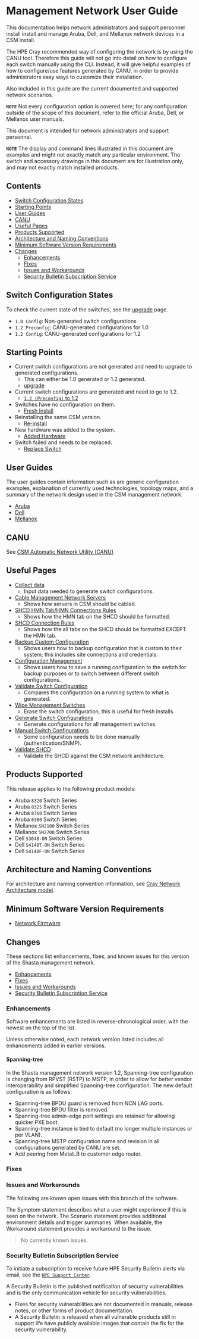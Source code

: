 # Management Network User Guide

This documentation helps network administrators and support personnel install install and manage Aruba, Dell, and Mellanox network devices in a CSM install.

The HPE Cray recommended way of configuring the network is by using the CANU tool. Therefore this guide will not go into detail on how to configure each
switch manually using the CLI. Instead, it will give helpful examples of how to configure/use features generated by CANU, in order to provide administrators
easy ways to customize their installation.

Also included in this guide are the current documented and supported network scenarios.

**`NOTE`** Not every configuration option is covered here; for any configuration outside of the scope of this document, refer to the official
Aruba, Dell, or Mellanox user manuals.

This document is intended for network administrators and support personnel.

**`NOTE`** The display and command lines illustrated in this document are examples and might not exactly match any particular environment. The switch and
accessory drawings in this document are for illustration only, and may not exactly match installed products.

## Contents

* [Switch Configuration States](#switch-config-states)
* [Starting Points](#starting)
* [User Guides](#userguides)
* [CANU](#canu)
* [Useful Pages](#useful)
* [Products Supported](#products)
* [Architecture and Naming Conventions](#architecture)
* [Minimum Software Version Requirements](#minimums)
* [Changes](#ch-ch-ch-changes)
  * [Enhancements](#enhancements)
  * [Fixes](#fixes)
  * [Issues and Workarounds](#issues)
  * [Security Bulletin Subscription Service](#bulletin)

## Switch Configuration States

To check the current state of the switches, see the [upgrade](upgrade.md) page.

* `1.0 Config`: Non-generated switch configurations
* `1.2 Preconfig`: CANU-generated configurations for 1.0
* `1.2 Config`: CANU-generated configurations for 1.2

## Starting Points

* Current switch configurations are not generated and need to upgrade to generated configurations.
  * This can either be 1.0 generated or 1.2 generated.
  * [upgrade](upgrade.md)
* Current switch configurations are generated and need to go to 1.2.
  * [`1.2 (Preconfig)` to 1.2](1.0_to_1.2_upgrade.md)
* Switches have no configuration on them.
  * [Fresh Install](fresh_install.md)
* Reinstalling the same CSM version.
  * [Re-install](reinstall.md)
* New hardware was added to the system.
  * [Added Hardware](added_hardware.md)
* Switch failed and needs to be replaced.
  * [Replace Switch](replace_switch.md)

## User Guides

The user guides contain information such as are generic configuration examples, explanation of currently used technologies, topology maps, and a
summary of the network design used in the CSM management network.

* [Aruba](aruba/README.md)
* [Dell](dell/README.md)
* [Mellanox](mellanox/README.md)

## CANU

See [CSM Automatic Network Utility (CANU)](canu/README.md)

## Useful Pages

* [Collect data](collect_data.md)
  * Input data needed to generate switch configurations.
* [Cable Management Network Servers](cable_management_network_servers.md)
  * Shows how servers in CSM should be cabled.
* [SHCD HMN Tab/HMN Connections Rules](../../../install/shcd_hmn_connections_rules.md)
  * Shows how the HMN tab on the SHCD should be formatted.
* [SHCD Connection Rules](../../../install/shcd_hmn_connections_rules.md)
  * Shows how the all tabs on the SHCD should be formatted EXCEPT the HMN tab.
* [Backup Custom Configuration](backup_custom_config.md)
  * Shows users how to backup configuration that is custom to their system; this includes site connections and credentials.
* [Configuration Management](config_management.md)
  * Shows users how to save a running configuration to the switch for backup purposes or to switch between different switch configurations.
* [Validate Switch Configuration](validate_switch_configs.md)
  * Compares the configuration on a running system to what is generated.
* [Wipe Management Switches](wipe_mgmt_switches.md)
  * Erase the switch configuration, this is useful for fresh installs.
* [Generate Switch Configurations](generate_switch_configs.md)
  * Generate configurations for all management switches.
* [Manual Switch Configurations](manual_switch_config.md)
  * Some configuration needs to be done manually (authentication/SNMP).
* [Validate SHCD](validate_shcd.md)
  * Validate the SHCD against the CSM network architecture.

## Products Supported

This release applies to the following product models:

* Aruba `8320` Switch Series
* Aruba `8325` Switch Series
* Aruba `8360` Switch Series
* Aruba `6300` Switch Series
* Mellanox `SN2100` Switch Series
* Mellanox `SN2700` Switch Series
* Dell `S3048-ON` Switch Series
* Dell `S4148T-ON` Switch Series
* Dell `S4148F-ON` Switch Series

## Architecture and Naming Conventions

For architecture and naming convention information, see
[Cray Network Architecture model](https://github.com/Cray-HPE/canu/blob/main/network_modeling/models/cray-network-architecture.yaml).

## Minimum Software Version Requirements

* [Network Firmware](firmware/update_management_network_firmware.md)

## Changes

These sections list enhancements, fixes, and known issues for this version of the Shasta management network.

* [Enhancements](#enhancements)
* [Fixes](#fixes)
* [Issues and Workarounds](#issues)
* [Security Bulletin Subscription Service](#bulletin)

### Enhancements

Software enhancements are listed in reverse-chronological order, with the newest on the top of the list.

Unless otherwise noted, each network version listed includes all enhancements added in earlier versions.

#### Spanning-tree

In the Shasta management network version 1.2, Spanning-tree configuration is changing from RPVST (RSTP) to
MSTP, in order to allow for better vendor interoperability and simplified Spanning-tree configuration. The
new default configuration is as follows:

* Spanning-tree BPDU guard is removed from NCN LAG ports.
* Spanning-tree BPDU filter is removed.
* Spanning-tree admin-edge port settings are retained for allowing quicker PXE boot.
* Spanning-tree instance is tied to default (no longer multiple instances or per VLAN).
* Spanning-tree MSTP configuration name and revision in all configurations generated by CANU are set.
* Add peering from MetalLB to customer edge router.

### Fixes

### Issues and Workarounds

The following are known open issues with this branch of the software.

The Symptom statement describes what a user might experience if this is seen on the network. The Scenario statement provides additional environment details and trigger summaries. When available, the Workaround statement provides a workaround to the issue.

> No currently known issues.

### Security Bulletin Subscription Service

To initiate a subscription to receive future HPE Security Bulletin alerts via email,
see the [`HPE Support Center`](https://support.hpe.com/connect/s/?language=en_US).

A Security Bulletin is the published notification of security vulnerabilities and is the only communication
vehicle for security vulnerabilities.

* Fixes for security vulnerabilities are not documented in manuals, release notes, or other forms of product
documentation.
* A Security Bulletin is released when all vulnerable products still in support life have publicly available
images that contain the fix for the security vulnerability.
